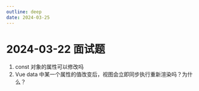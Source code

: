 ```yaml
---
outline: deep
date: 2024-03-25
---
```


# 2024-03-22 面试题

1. const 对象的属性可以修改吗
2. Vue data 中某一个属性的值改变后，视图会立即同步执行重新渲染吗？为什么？
